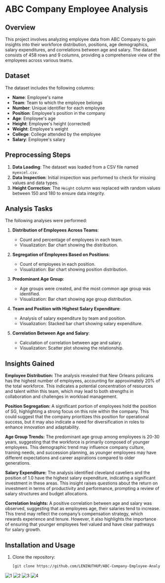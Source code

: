 # ABC Company Employee Analysis

## Overview
This project involves analyzing employee data from ABC Company to gain insights into their workforce distribution, positions, age demographics, salary expenditures, and correlations between age and salary. The dataset consists of 458 rows and 9 columns, providing a comprehensive view of the employees across various teams.

## Dataset
The dataset includes the following columns:
- **Name**: Employee's name
- **Team**: Team to which the employee belongs
- **Number**: Unique identifier for each employee
- **Position**: Employee's position in the company
- **Age**: Employee's age
- **Height**: Employee's height (corrected)
- **Weight**: Employee's weight
- **College**: College attended by the employee
- **Salary**: Employee's salary

## Preprocessing Steps
1. **Data Loading**: The dataset was loaded from a CSV file named `myexcel.csv`.
2. **Data Inspection**: Initial inspection was performed to check for missing values and data types.
3. **Height Correction**: The `Height` column was replaced with random values between 150 and 180 to ensure data integrity.

## Analysis Tasks
The following analyses were performed:

1. **Distribution of Employees Across Teams**:
   - Count and percentage of employees in each team.
   - Visualization: Bar chart showing the distribution.

2. **Segregation of Employees Based on Positions**:
   - Count of employees in each position.
   - Visualization: Bar chart showing position distribution.

3. **Predominant Age Group**:
   - Age groups were created, and the most common age group was identified.
   - Visualization: Bar chart showing age group distribution.

4. **Team and Position with Highest Salary Expenditure**:
   - Analysis of salary expenditure by team and position.
   - Visualization: Stacked bar chart showing salary expenditure.

5. **Correlation Between Age and Salary**:
   - Calculation of correlation between age and salary.
   - Visualization: Scatter plot showing the relationship.

## Insights Gained
**Employee Distribution:** The analysis revealed that New Orleans policans has the highest number of employees, accounting for approximately 20% of the total workforce. This indicates a potential concentration of resources and talent within this team, which may lead to both strengths in collaboration and challenges in workload management.

**Position Segregation:** A significant portion of employees hold the position of SG, highlighting a strong focus on this role within the company. This could suggest that the company prioritizes this position for operational success, but it may also indicate a need for diversification in roles to enhance innovation and adaptability.

**Age Group Trends:** The predominant age group among employees is 20-30 years, suggesting that the workforce is primarily composed of younger employees. This demographic trend may influence company culture, training needs, and succession planning, as younger employees may have different expectations and career aspirations compared to older generations.

**Salary Expenditure:** The analysis identified cleveland caveliers and the position of 1.0 have the highest salary expenditure, indicating a significant investment in these areas. This insight raises questions about the return on investment in terms of productivity and performance, prompting a review of salary structures and budget allocations.

**Correlation Insights:** A positive correlation between age and salary was observed, suggesting that as employees age, their salaries tend to increase. This trend may reflect the company’s compensation strategy, which rewards experience and tenure. However, it also highlights the importance of ensuring that younger employees feel valued and have clear pathways for salary growth.



## Installation and Usage
1. Clone the repository:
   ```bash
   [git clone https://github.com/LENINUTHUP/ABC-Company-Employee-Analysis
![1](https://github.com/user-attachments/assets/000a6b5a-dc7b-4fc4-bbd8-e74c41002393)
![2](https://github.com/user-attachments/assets/3a39a6cd-1ab9-4499-b95d-1dd2727b08ec)
![3](https://github.com/user-attachments/assets/406a97ac-6f5b-40a3-8f19-f0e5870d73b7)
![4](https://github.com/user-attachments/assets/234ab362-4a0c-4ae5-9bcd-3e286953825b)

